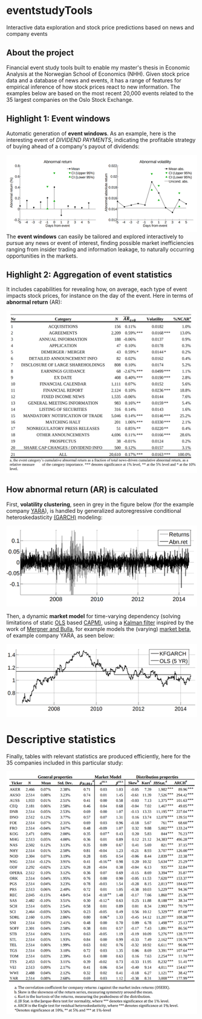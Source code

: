 # eventstudyTools
Interactive data exploration and stock price predictions based on news and company events

## About the project
Financial event study tools built to enable my master's thesis in Economic Analysis at the Norwegian School of Economics (NHH). Given stock price data and a database of news and events, it has a range of features for empirical inference of how stock prices react to new information. The examples below are based on the most recent 20,000 events related to the 35 largest companies on the Oslo Stock Exchange. 

<!---[First equation](https://latex.codecogs.com/gif.latex?\dpi{400}\alpha&space;+&space;\frac{2\beta}{\gamma})--->

<!---[Second equation](http://latex.codecogs.com/gif.latex?%5Cfrac%7Ba%7D%7Bb%7D)--->

<!---[Third equation](https://latex.codecogs.com/svg.latex?\sum_{i=1}^{n}sqrt(3sin(i)))--->

<!---[Third equation](https://latex.codecogs.com/gif.latex?\dpi{200}\sum_{i=1}^{n}\sqrt(3sin(i)))--->

<!---[alt1](https://wikimedia.org/api/rest_v1/media/math/render/svg/583cca32cbdd337bcc4b07c5748fb2ba2c1184c8)--->

## Highlight 1: Event windows
Automatic generation of **event windows**. As an example, here is the interesting event of *DIVIDEND PAYMENTS*, indicating the profitable strategy of buying ahead of a company's payout of dividends:

![](Screenshots/eventwindow.png)
The **event windows** can easily be tailored and explored interactively to pursue any news or event of interest, finding possible market inefficiencies ranging from insider trading and information leakage, to naturally occurring opportunities in the markets.

<!---[](Screenshots/eventperiod.png)--->

## Highlight 2: Aggregation of event statistics
It includes capabilities for revealing how, on average, each type of event impacts stock prices, for instance on the day of the event. Here in terms of **abnormal return** (AR):

![](Screenshots/eventstudy.png)

## How abnormal return (AR) is calculated

First, **volatility clustering**, seen in grey in the figure below (for the example company [YARA](https://www.yara.com/)), is handled by generalized autoregressive conditional heteroskedasticity [(GARCH)](https://en.wikipedia.org/wiki/Autoregressive_conditional_heteroskedasticity) modeling:

![](Screenshots/yaraAR.png)

Then, a dynamic **market model** for time-varying dependency (solving limitations of static [OLS](https://en.wikipedia.org/wiki/Ordinary_least_squares) based [CAPM)](https://en.wikipedia.org/wiki/Capital_asset_pricing_model), using a [Kalman filter](https://en.wikipedia.org/wiki/Kalman_filter) inspired by the work of [Mergner and Bulla](https://www.tandfonline.com/doi/full/10.1080/13518470802173396), for example models the (varying) [market beta](https://en.wikipedia.org/wiki/Beta_(finance)), of example company YARA, as seen below:

![](Screenshots/yaraKFGARCH.png)

# Descriptive statistics
Finally, tables with relevant statistics are produced efficiently, here for the 35 companies included in this particular study:

![](Screenshots/discrstats.png)







